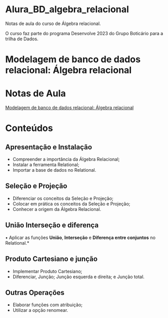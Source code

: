 # Alura_BD_algebra_relacional

Notas de aula do curso de Álgebra relacional.

O curso faz parte do programa Desenvolve 2023 do Grupo Boticário para a trilha de Dados.

# Modelagem de banco de dados relacional: Álgebra relacional

# Notas de Aula
[Modelagem de banco de dados relacional: Álgebra relacional](https://github.com/RSAmanda/Alura_BD_algebra_relacional/blob/e2c4898b59265398ff2d24ebaedf816f4d21ae91/Modelagem%20de%20banco%20de%20dados%20relacional%20A%CC%81lgebra%20Relacional/Modelagem%20de%20banco%20de%20dados%20relacional%20A%CC%81lgebra%20Relacional.md)

# Conteúdos

## Apresentação e Instalação

- Compreender a importância da Álgebra Relacional;
- Instalar a ferramenta Relational;
- Importar a base de dados no Relational.

## Seleção e Projeção

- Diferenciar os conceitos da Seleção e Projeção;
- Colocar em prática os conceitos da Seleção e Projeção;
- Conhecer a origem da Álgebra Relacional.

## União Interseção e diferença

• Aplicar as funções **União**, **Interseção** e **Diferença entre conjuntos** no Relational.*

## Produto Cartesiano e junção

- Implementar Produto Cartesiano;
- Diferenciar, Junção; Junção esquerda e direita; e Junção total.

## Outras Operações

- Elaborar funções com atribuição;
- Utilizar a opção renomear.

